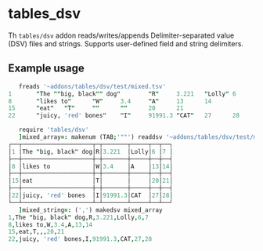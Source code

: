 # tables_dsv
Th `tables/dsv` addon reads/writes/appends Delimiter-separated value (DSV) files and strings.
Supports user-defined field and string delimiters.

## Example usage
```j
   freads '~addons/tables/dsv/test/mixed.tsv'
1       "The ""big, black"" dog"        "R"     3.221   "Lolly" 6       7
8       "likes to"      "W"     3.4     "A"     13      14
15      "eat"   "T"     ""      ""      20      21
22      "juicy, 'red' bones"    "I"     91991.3 "CAT"   27      28

   require 'tables/dsv'
   ]mixed_array=: makenum (TAB;'""') readdsv '~addons/tables/dsv/test/mixed.tsv'
┌──┬────────────────────┬─┬───────┬─────┬──┬──┐
│1 │The "big, black" dog│R│3.221  │Lolly│6 │7 │
├──┼────────────────────┼─┼───────┼─────┼──┼──┤
│8 │likes to            │W│3.4    │A    │13│14│
├──┼────────────────────┼─┼───────┼─────┼──┼──┤
│15│eat                 │T│       │     │20│21│
├──┼────────────────────┼─┼───────┼─────┼──┼──┤
│22│juicy, 'red' bones  │I│91991.3│CAT  │27│28│
└──┴────────────────────┴─┴───────┴─────┴──┴──┘
   ]mixed_string=: (',') makedsv mixed_array
1,The "big, black" dog,R,3.221,Lolly,6,7
8,likes to,W,3.4,A,13,14
15,eat,T,,,20,21
22,juicy, 'red' bones,I,91991.3,CAT,27,28

```
